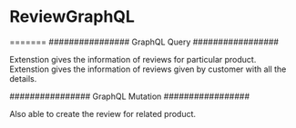 # ReviewGraphQL

=======
################ GraphQL Query #################
 
Extenstion gives the information of reviews for particular product.
Extenstion gives the information of reviews given by customer with all the details.

################ GraphQL Mutation #################

Also able to create the review for related product.

